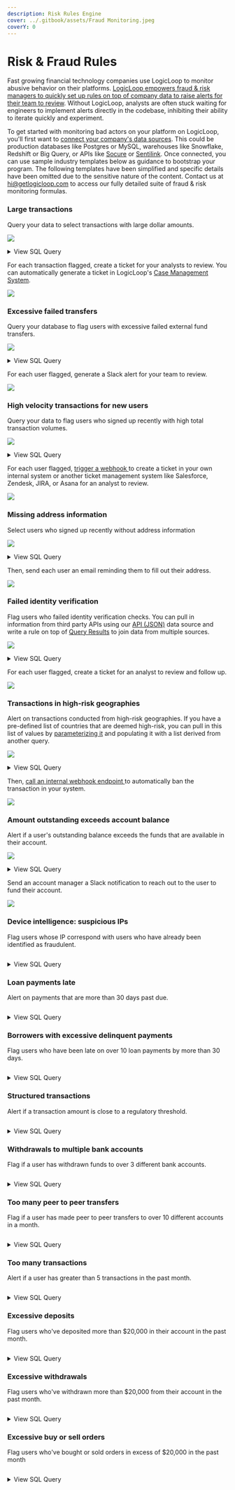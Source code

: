 ```yaml
---
description: Risk Rules Engine
cover: ../.gitbook/assets/Fraud Monitoring.jpeg
coverY: 0
---
```


# Risk & Fraud Rules

Fast growing financial technology companies use LogicLoop to monitor abusive behavior on their platforms. [LogicLoop empowers fraud & risk managers to quickly set up rules on top of company data to raise alerts for their team to review](https://www.logicloop.com/fintech). Without LogicLoop, analysts are often stuck waiting for engineers to implement alerts directly in the codebase, inhibiting their ability to iterate quickly and experiment.&#x20;

To get started with monitoring bad actors on your platform on LogicLoop, you'll first want to [connect your company's data sources](../data-sources/data-sources/). This could be production databases like Postgres or MySQL, warehouses like Snowflake, Redshift or Big Query, or APIs like [Socure](https://www.socure.com/) or [Sentilink](https://www.sentilink.com/). Once connected, you can use sample industry templates below as guidance to bootstrap your program. The following templates have been simplified and specific details have been omitted due to the sensitive nature of the content. Contact us at hi@getlogicloop.com to access our fully detailed suite of fraud & risk monitoring formulas.

### Large transactions

Query your data to select transactions with large dollar amounts.&#x20;

![](<../.gitbook/assets/Screen Shot 2022-01-28 at 1.29.09 PM.png>)

<details>

<summary>View SQL Query</summary>

```plsql
SELECT 
    *
FROM
    transaction
WHERE
    amount > 10000
```

</details>

For each transaction flagged, create a ticket for your analysts to review. You can automatically generate a ticket in LogicLoop's [Case Management System](../case-management/case-management/).

![](<../.gitbook/assets/Screen Shot 2022-01-28 at 1.34.33 PM.png>)

### Excessive failed transfers

Query your database to flag users with excessive failed external fund transfers.

![](<../.gitbook/assets/Screen Shot 2022-01-28 at 1.42.58 PM.png>)

<details>

<summary>View SQL Query</summary>

```sql
SELECT
  company_name,
  merchant_id,
  transfers.status,
  count(*) AS num_failed_transfers
FROM
  transfers
  JOIN merchant ON merchant.id = merchant_id
WHERE
  created_on > current_date - interval '30 days'
  AND transfers.status = 'FAILED'
GROUP BY
  merchant_id,
  company_name,
  transfers.status
HAVING
  count(*) >= 3
```

</details>

For each user flagged, generate a Slack alert for your team to review.&#x20;

![](<../.gitbook/assets/Screen Shot 2022-01-28 at 1.47.25 PM.png>)

### High velocity transactions for new users

Query your data to flag users who signed up recently with high total transaction volumes.&#x20;

![](<../.gitbook/assets/Screen Shot 2022-01-29 at 10.24.15 AM.png>)

<details>

<summary>View SQL Query</summary>

```sql
SELECT
  sum(amount) AS total,
  merchant_id
FROM
  transaction
  join merchant ON merchant_id = merchant.id
WHERE
  transaction.created_at > current_date - interval '30 days'
  AND merchant.created_at > current_date - interval '30 days'
GROUP BY
  merchant_id
HAVING
  sum(amount) > 200000
```

</details>

For each user flagged, [trigger a webhook ](../actions/destinations/webhooks.md)to create a ticket in your own internal system or another ticket management system like Salesforce, Zendesk, JIRA, or Asana for an analyst to review.&#x20;

![](<../.gitbook/assets/Untitled - 2022-01-29T103557.236.png>)

### Missing address information&#x20;

Select users who signed up recently without address information

![](<../.gitbook/assets/Screen Shot 2022-01-29 at 10.45.23 AM.png>)

<details>

<summary>View SQL Query</summary>

```sql
SELECT
  *
FROM
  users
WHERE
 address is NULL
 AND created_at < current_date - interval '7 days'
```

</details>

Then, send each user an email reminding them to fill out their address.

![](<../.gitbook/assets/Screen Shot 2022-01-29 at 10.49.23 AM.png>)

### Failed identity verification

Flag users who failed identity verification checks. You can pull in information from third party APIs using our [API (JSON)](../data-sources/supported-data-sources/json-apis.md) data source and write a rule on top of [Query Results](../data-sources/supported-data-sources/query-results.md) to join data from multiple sources.

![](<../.gitbook/assets/Untitled - 2022-01-29T110142.721.png>)

<details>

<summary>View SQL Query</summary>

```sql
SELECT
  *
FROM
  socure_identity_verification_checks_api
WHERE
 status = 'Failed'
```

</details>

For each user flagged, create a ticket for an analyst to review and follow up.&#x20;

![](<../.gitbook/assets/Screen Shot 2022-01-29 at 11.05.54 AM.png>)

### Transactions in high-risk geographies

Alert on transactions conducted from high-risk geographies. If you have a pre-defined list of countries that are deemed high-risk, you can pull in this list of values by [parameterizing it](../queries/rules/more-rule-options.md) and populating it with a list derived from another query.&#x20;

![](<../.gitbook/assets/Screen Shot 2022-01-29 at 11.30.28 AM.png>)

<details>

<summary>View SQL Query</summary>

```sql
SELECT
  *
FROM
  transaction
WHERE
  country in {{ list_of_banned_countries }}
```

</details>

Then, [call an internal webhook endpoint ](../actions/destinations/webhooks.md)to automatically ban the transaction in your system.&#x20;

![](<../.gitbook/assets/Screen Shot 2022-02-08 at 10.16.19 AM (2).png>)

### Amount outstanding exceeds account balance

Alert if a user's outstanding balance exceeds the funds that are available in their account.

![](<../.gitbook/assets/Screen Shot 2022-01-29 at 12.04.41 PM.png>)

<details>

<summary>View SQL Query</summary>

```sql
SELECT
  *
FROM
  users
WHERE
 account_balance < outstanding_balance
```

</details>

Send an account manager a Slack notification to reach out to the user to fund their account.&#x20;

![](<../.gitbook/assets/Screen Shot 2022-01-29 at 12.06.20 PM.png>)

### Device intelligence: suspicious IPs

Flag users whose IP correspond with users who have already been identified as fraudulent.&#x20;

<figure><img src="../.gitbook/assets/Screenshot 2023-02-08 at 3.25.50 PM.png" alt=""><figcaption></figcaption></figure>

<details>

<summary>View SQL Query</summary>

```sql
SELECT
  *
FROM
  users
WHERE
  ip_address in (
    SELECT
      ip_address
    from
      users
    where
      status = 'fraud'
  )
```

</details>

### Loan payments late

Alert on payments that are more than 30 days past due.

<figure><img src="../.gitbook/assets/Screenshot 2023-02-08 at 3.09.11 PM.png" alt=""><figcaption></figcaption></figure>

<details>

<summary>View SQL Query</summary>

```sql
SELECT
  *
FROM
  payments
WHERE
  due_date < current_date - interval '30 days'
```

</details>

### Borrowers with excessive delinquent payments

Flag users who have been late on over 10 loan payments by more than 30 days.&#x20;

<figure><img src="../.gitbook/assets/Screenshot 2023-02-08 at 3.15.49 PM.png" alt=""><figcaption></figcaption></figure>

<details>

<summary>View SQL Query</summary>

```sql
SELECT
  user_id, count(*)
FROM
  payments
WHERE
  paid_date > due_date + interval '30 days' OR paid_date is NULL
GROUP BY
 user_id
HAVING
  count(*) > 10
```

</details>

### Structured transactions

Alert if a transaction amount is close to a regulatory threshold.

<figure><img src="../.gitbook/assets/Screenshot 2023-02-08 at 2.06.32 PM (1).png" alt=""><figcaption></figcaption></figure>

<details>

<summary>View SQL Query</summary>

```sql
SELECT
  *
FROM
  transaction
WHERE
  amount > 9000 and amount < 10000
```

</details>

### Withdrawals to multiple bank accounts

Flag if a user has withdrawn funds to over 3 different bank accounts.

<figure><img src="../.gitbook/assets/Screenshot 2023-02-08 at 2.09.53 PM.png" alt=""><figcaption></figcaption></figure>

<details>

<summary>View SQL Query</summary>

```sql
SELECT
  bank_account_id, count(*)
FROM
  withdrawals
WHERE
  created_at > current_date - interval '30 days'
GROUP BY
 bank_account_id
HAVING
  count(*) > 3
```

</details>

### Too many peer to peer transfers

Flag if a user has made peer to peer transfers to over 10 different accounts in a month.

<figure><img src="../.gitbook/assets/Screenshot 2023-02-08 at 2.15.01 PM.png" alt=""><figcaption></figcaption></figure>

<details>

<summary>View SQL Query</summary>

```sql
SELECT
  receiver_user_id, count(*)
FROM
  transfers
WHERE
  created_at > current_date - interval '30 days'
GROUP BY
 receiver_user_id
HAVING
  count(*) > 10
```

</details>

### Too many transactions

Alert if a user has greater than 5 transactions in the past month.

<figure><img src="../.gitbook/assets/Screenshot 2023-02-08 at 2.02.11 PM.png" alt=""><figcaption></figcaption></figure>

<details>

<summary>View SQL Query</summary>

<pre class="language-sql"><code class="lang-sql"><strong>SELECT
</strong>  user_id, count(*)
FROM
  transaction
WHERE
  created_at > current_date - interval '30 days'
GROUP BY
  user_id
HAVING
  count(*) > 5
</code></pre>

</details>

### Excessive deposits

Flag users who've deposited more than $20,000 in their account in the past month.

<figure><img src="../.gitbook/assets/Screenshot 2023-02-08 at 2.23.47 PM.png" alt=""><figcaption></figcaption></figure>

<details>

<summary>View SQL Query</summary>

```sql
SELECT
  sum(amount) AS total,
  user_id
FROM
  deposit
WHERE
  created_at > current_date - interval '30 days'
GROUP BY
  user_id
HAVING
  sum(amount) > 20000
```

</details>

### Excessive withdrawals

Flag users who've withdrawn more than $20,000 from their account in the past month.

<figure><img src="../.gitbook/assets/Screenshot 2023-02-08 at 2.24.11 PM.png" alt=""><figcaption></figcaption></figure>

<details>

<summary>View SQL Query</summary>

```sql
SELECT
  sum(amount) AS total,
  user_id
FROM
  withdrawals
WHERE
  created_at > current_date - interval '30 days'
GROUP BY
  user_id
HAVING
  sum(amount) > 20000
```

</details>

### Excessive buy or sell orders

Flag users who've bought or sold orders in excess of $20,000 in the past month

<figure><img src="../.gitbook/assets/Screenshot 2023-02-08 at 2.25.48 PM.png" alt=""><figcaption></figcaption></figure>

<details>

<summary>View SQL Query</summary>

```sql
SELECT
  sum(amount) AS total,
  user_id
FROM
  orders
WHERE
  created_at > current_date - interval '30 days'
GROUP BY
  user_id
HAVING
  sum(amount) > 20000
```

</details>

